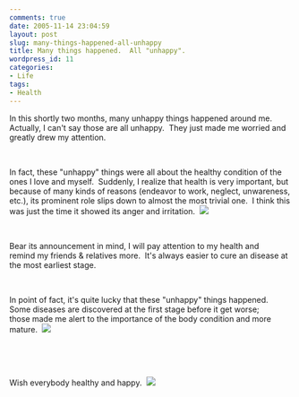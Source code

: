 ```yaml
---
comments: true
date: 2005-11-14 23:04:59
layout: post
slug: many-things-happened-all-unhappy
title: Many things happened.  All "unhappy".
wordpress_id: 11
categories:
- Life
tags:
- Health
---
```


In this shortly two months, many unhappy things happened around me.  Actually, I can't say those are all unhappy.  They just made me worried and greatly drew my attention.




 




In fact, these "unhappy" things were all about the healthy condition of the ones I love and myself.  Suddenly, I realize that health is very important, but because of many kinds of reasons (endeavor to work, neglect, unwareness, etc.), its prominent role slips down to almost the most trivial one.  I think this was just the time it showed its anger and irritation.  ![](http://spaces.msn.com/rte/emoticons/smile_tongue.gif)




 




Bear its announcement in mind, I will pay attention to my health and remind my friends & relatives more.  It's always easier to cure an disease at the most earliest stage.




 




In point of fact, it's quite lucky that these "unhappy" things happened.  Some diseases are discovered at the first stage before it get worse;  those made me alert to the importance of the body condition and more mature.  ![](http://spaces.msn.com/rte/emoticons/smile_wink.gif)




 




 




Wish everybody healthy and happy.  ![](http://spaces.msn.com/rte/emoticons/smile_party.gif)
